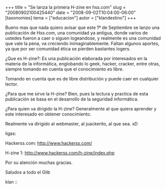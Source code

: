 +++
title = "Se lanza la primera H-zine en hss.com"
slug = "20080902100425440"
date = "2008-09-02T10:04:00-06:00"
[taxonomies]
tema = ["educacion"]
autor = ["klandestino"]
+++

Bueno mas que nada quiero avisar que este 1º de Septiembre se lanzo una
publicación de Hss.com, una comunidad ya antigua, donde varios de
ustedes fueron a caer o siguen logeandose, y realmente es una comunidad
que vale la pena, va creciendo inimaginablemente. Faltan algunos
aportes, ya que por ser comunidad ética se pierden bastantes logers.

¿Que es H-zine?: Es una publicación elaborada por interesados en la
materia de la informática, englobando lo geek, hacker, cracker, entre
otras, siempre tomando en cuenta que el conocimiento es libre.

Tomando en cuenta que es de libre distribución y puede caer en cualquier
lector.

¿Para que me sirve la H-zine? Bien, pues la lectura y practica de esta
publicación se basa en el desarrollo de la seguridad informática.

¿Para quien va dirigido la H-zine? Generalmente al que quiera aprender y
este interesado en obtener conocimiento.

Realmente va dirigido al webmaster, al juackerito, al que sea. xD

ligas:

Hackerss.com:
<a href="http://www.hackerss.com/">http://www.hackerss.com/</a>

H-zine 1:
<a href="http://www.hackerss.com/h-zine/index.php">http://www.hackerss.com/h-zine/index.php</a>

Por su atención muchas gracias.

Saludos a todo el Glib

klan ::

